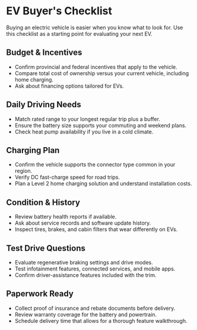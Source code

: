# EV Buyer's Checklist

Buying an electric vehicle is easier when you know what to look for. Use this checklist as a starting point for evaluating your next EV.

## Budget & Incentives

- Confirm provincial and federal incentives that apply to the vehicle.
- Compare total cost of ownership versus your current vehicle, including home charging.
- Ask about financing options tailored for EVs.

## Daily Driving Needs

- Match rated range to your longest regular trip plus a buffer.
- Ensure the battery size supports your commuting and weekend plans.
- Check heat pump availability if you live in a cold climate.

## Charging Plan

- Confirm the vehicle supports the connector type common in your region.
- Verify DC fast-charge speed for road trips.
- Plan a Level 2 home charging solution and understand installation costs.

## Condition & History

- Review battery health reports if available.
- Ask about service records and software update history.
- Inspect tires, brakes, and cabin filters that wear differently on EVs.

## Test Drive Questions

- Evaluate regenerative braking settings and drive modes.
- Test infotainment features, connected services, and mobile apps.
- Confirm driver-assistance features included with the trim.

## Paperwork Ready

- Collect proof of insurance and rebate documents before delivery.
- Review warranty coverage for the battery and powertrain.
- Schedule delivery time that allows for a thorough feature walkthrough.

